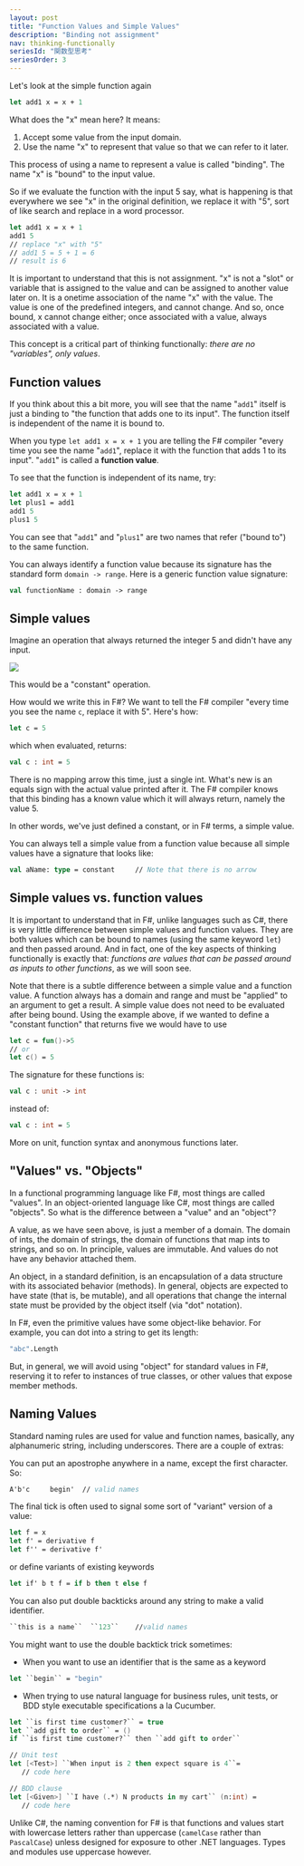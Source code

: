 ```yaml
---
layout: post
title: "Function Values and Simple Values"
description: "Binding not assignment"
nav: thinking-functionally
seriesId: "関数型思考"
seriesOrder: 3
---
```


Let's look at the simple function again

```fsharp
let add1 x = x + 1
```

What does the "x" mean here? It means:

1. Accept some value from the input domain.
2. Use the name "x" to represent that value so that we can refer to it later.

This process of using a name to represent a value is called "binding". The name "x" is "bound" to the input value. 

So if we evaluate the function with the input 5 say, what is happening is that everywhere we see "x" in the original definition, we replace it with "5", sort of like search and replace in a word processor. 

```fsharp
let add1 x = x + 1
add1 5
// replace "x" with "5"
// add1 5 = 5 + 1 = 6
// result is 6
```

It is important to understand that this is not assignment. "x" is not a "slot" or variable that is assigned to the value and can be assigned to another value later on. It is a onetime association of the name "x" with the value. The value is one of the predefined integers, and cannot change. And so, once bound, x cannot change either; once associated with a value, always associated with a value. 

This concept is a critical part of thinking functionally: *there are no "variables", only values*.

## Function values ##

If you think about this a bit more, you will see that the name "`add1`" itself is just a binding to "the function that adds one to its input". The function itself is independent of the name it is bound to.

When you type `let add1 x = x + 1` you are telling the F# compiler "every time you see the name "`add1`", replace it with the function that adds 1 to its input". "`add1`" is called a **function value**.

To see that the function is independent of its name, try:

```fsharp
let add1 x = x + 1
let plus1 = add1
add1 5
plus1 5
```

You can see that "`add1`" and "`plus1`" are two names that refer ("bound to") to the same function.

You can always identify a function value because its signature has the standard form `domain -> range`. Here is a generic function value signature:

```fsharp
val functionName : domain -> range
```

## Simple values ##

Imagine an operation that always returned the integer 5 and didn't have any input. 

![](../assets/img/Functions_Const.png)
 
This would be a "constant" operation.

How would we write this in F#?  We want to tell the F# compiler "every time you see the name `c`, replace it with 5". Here's how:

```fsharp
let c = 5
```

which when evaluated, returns:

```fsharp
val c : int = 5
```

There is no mapping arrow this time, just a single int. What's new is an equals sign with the actual value printed after it. The F# compiler knows that this binding has a known value which it will always return, namely the value 5. 

In other words, we've just defined a constant, or in F# terms, a simple value. 

You can always tell a simple value from a function value because all simple values have a signature that looks like:

```fsharp
val aName: type = constant     // Note that there is no arrow
```

## Simple values vs. function values ##

It is important to understand that in F#, unlike languages such as C#, there is very little difference between simple values and function values. They are both values which can be bound to names (using the same keyword `let`) and then passed around. And in fact, one of the key aspects of thinking functionally is exactly that: *functions are values that can be passed around as inputs to other functions*, as we will soon see.

Note that there is a subtle difference between a simple value and a function value. A function always has a domain and range and must be "applied" to an argument to get a result. A simple value does not need to be evaluated after being bound. Using the example above, if we wanted to define a "constant function" that returns five we would have to use 

```fsharp
let c = fun()->5    
// or
let c() = 5
```

The signature for these functions is:

```fsharp
val c : unit -> int
```

instead of:

```fsharp
val c : int = 5
```

More on unit, function syntax and anonymous functions later.

## "Values" vs. "Objects" ##

In a functional programming language like F#, most things are called "values". In an object-oriented language like C#, most things are called "objects". So what is the difference between a "value" and an "object"?  

A value, as we have seen above, is just a member of a domain. The domain of ints, the domain of strings, the domain of functions that map ints to strings, and so on. In principle, values are immutable. And values do not have any behavior attached them. 

An object, in a standard definition, is an encapsulation of a data structure with its associated behavior (methods). In general, objects are expected to have state (that is, be mutable), and all operations that change the internal state must be provided by the object itself (via "dot" notation).

In F#, even the primitive values have some object-like behavior. For example, you can dot into a string to get its length:

```fsharp
"abc".Length
```

But, in general, we will avoid using "object" for standard values in F#, reserving it to refer to instances of true classes, or other values that expose member methods.

## Naming Values ##

Standard naming rules are used for value and function names, basically, any alphanumeric string, including underscores.  There are a couple of extras:

You can put an apostrophe anywhere in a name, except the first character. So: 

```fsharp
A'b'c     begin'  // valid names
```

The final tick is often used to signal some sort of "variant" version of a value:

```fsharp
let f = x
let f' = derivative f
let f'' = derivative f'
```

or define variants of existing keywords

```fsharp
let if' b t f = if b then t else f
```

You can also put double backticks around any string to make a valid identifier.

```fsharp
``this is a name``  ``123``    //valid names
```

You might want to use the double backtick trick sometimes:

* When you want to  use an identifier that is the same as a keyword 

```fsharp
let ``begin`` = "begin"
```

* When trying to use natural language for business rules, unit tests, or BDD style executable specifications a la Cucumber. 

```fsharp
let ``is first time customer?`` = true
let ``add gift to order`` = ()
if ``is first time customer?`` then ``add gift to order``

// Unit test 
let [<Test>] ``When input is 2 then expect square is 4``=  
   // code here

// BDD clause
let [<Given>] ``I have (.*) N products in my cart`` (n:int) =  
   // code here
```

Unlike C#, the naming convention for F# is that functions and values start with lowercase letters rather than uppercase (`camelCase` rather than `PascalCase`) unless designed for exposure to other .NET languages.  Types and modules use uppercase however.
